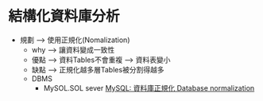 # 結構化資料庫分析
* 規劃 —> 使用正規化(Nomalization)
    - why —> 讓資料變成一致性
    - 優點 —> 資料Tables不會重複
           —> 資料表變小
    - 缺點 —> 正規化越多層Tables被分割得越多
    - DBMS
        - MySOL.SOL sever 
[MySQL: 資料庫正規化 Database normalization](https://ithelp.ithome.com.tw/articles/10223029)
